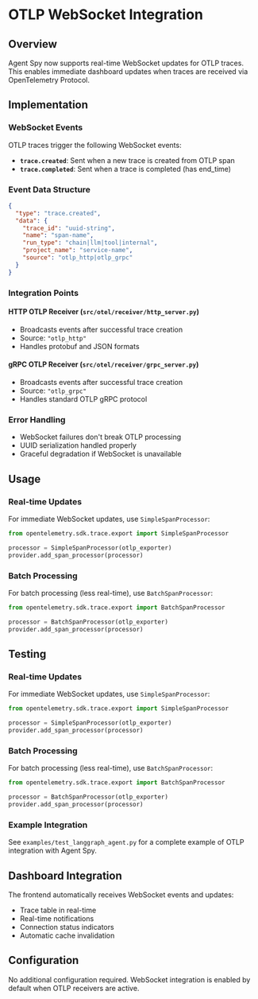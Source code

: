 # OTLP WebSocket Integration

## Overview

Agent Spy now supports real-time WebSocket updates for OTLP traces. This enables immediate dashboard updates when traces are received via OpenTelemetry Protocol.

## Implementation

### WebSocket Events

OTLP traces trigger the following WebSocket events:

- **`trace.created`**: Sent when a new trace is created from OTLP span
- **`trace.completed`**: Sent when a trace is completed (has end_time)

### Event Data Structure

```json
{
  "type": "trace.created",
  "data": {
    "trace_id": "uuid-string",
    "name": "span-name",
    "run_type": "chain|llm|tool|internal",
    "project_name": "service-name",
    "source": "otlp_http|otlp_grpc"
  }
}
```

### Integration Points

#### HTTP OTLP Receiver (`src/otel/receiver/http_server.py`)

- Broadcasts events after successful trace creation
- Source: `"otlp_http"`
- Handles protobuf and JSON formats

#### gRPC OTLP Receiver (`src/otel/receiver/grpc_server.py`)

- Broadcasts events after successful trace creation
- Source: `"otlp_grpc"`
- Handles standard OTLP gRPC protocol

### Error Handling

- WebSocket failures don't break OTLP processing
- UUID serialization handled properly
- Graceful degradation if WebSocket is unavailable

## Usage

### Real-time Updates

For immediate WebSocket updates, use `SimpleSpanProcessor`:

```python
from opentelemetry.sdk.trace.export import SimpleSpanProcessor

processor = SimpleSpanProcessor(otlp_exporter)
provider.add_span_processor(processor)
```

### Batch Processing

For batch processing (less real-time), use `BatchSpanProcessor`:

```python
from opentelemetry.sdk.trace.export import BatchSpanProcessor

processor = BatchSpanProcessor(otlp_exporter)
provider.add_span_processor(processor)
```

## Testing

### Real-time Updates

For immediate WebSocket updates, use `SimpleSpanProcessor`:

```python
from opentelemetry.sdk.trace.export import SimpleSpanProcessor

processor = SimpleSpanProcessor(otlp_exporter)
provider.add_span_processor(processor)
```

### Batch Processing

For batch processing (less real-time), use `BatchSpanProcessor`:

```python
from opentelemetry.sdk.trace.export import BatchSpanProcessor

processor = BatchSpanProcessor(otlp_exporter)
provider.add_span_processor(processor)
```

### Example Integration

See `examples/test_langgraph_agent.py` for a complete example of OTLP integration with Agent Spy.

## Dashboard Integration

The frontend automatically receives WebSocket events and updates:

- Trace table in real-time
- Real-time notifications
- Connection status indicators
- Automatic cache invalidation

## Configuration

No additional configuration required. WebSocket integration is enabled by default when OTLP receivers are active.
